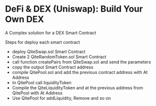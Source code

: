 # DeFi & DEX (Uniswap): Build Your Own DEX

A Complex solution for a DEX Smart Contract

Steps for deploy each smart contract
- deploy QiteSwap.sol Smart Contract
- Create 2 QiteRandomToken.sol Smart Contract
- call function createPairs from QiteSwap.sol and send the parameters
- copy the output Smart Contract address
- compile QitePool.sol and add the previous contract address with At Address
- In QitePool call liquidityToken
- Compile the QiteLiquidityToken and at the previous address from QitePool with At Address
- Use QitePool for addLiquidity, Remove and so on
